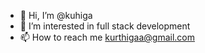 - 👋 Hi, I’m @kuhiga
- 👀 I’m interested in full stack development
- 📫 How to reach me kurthigaa@gmail.com

<!---
kuhiga/kuhiga is a ✨ special ✨ repository because its `README.md` (this file) appears on your GitHub profile.
You can click the Preview link to take a look at your changes.
--->
